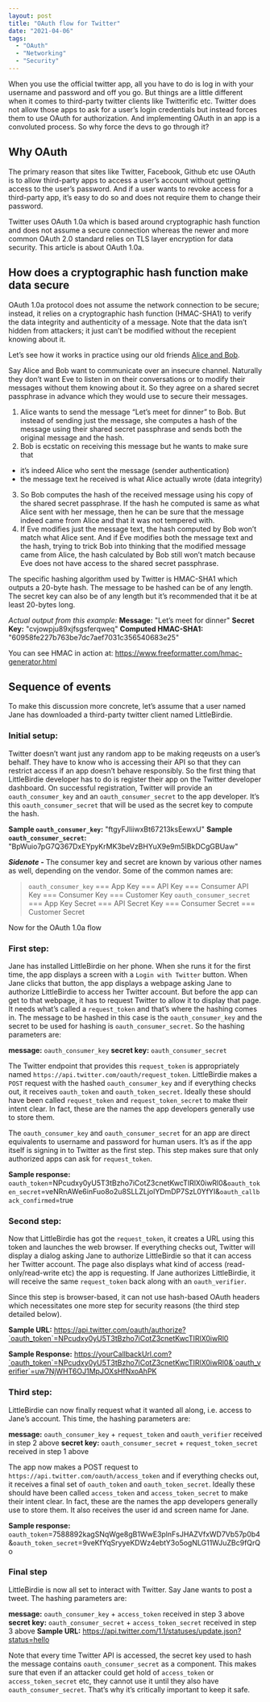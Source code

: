 ```yaml
---
layout: post
title: "OAuth flow for Twitter"
date: "2021-04-06"
tags: 
  - "OAuth"
  - "Networking"
  - "Security"
---
```


When you use the official twitter app, all you have to do is log in with your username and password and off you go. But things are a little different when it comes to third-party twitter clients like Twitterific etc. Twitter does not allow those apps to ask for a user’s login credentials but instead forces them to use OAuth for authorization. And implementing OAuth in an app is a convoluted process. So why force the devs to go through it?

## Why OAuth
The primary reason that sites like Twitter, Facebook, Github etc use OAuth is to allow third-party apps to access a user’s account without getting access to the user’s password. And if a user wants to revoke access for a third-party app, it’s easy to do so and does not require them to change their password.

Twitter uses OAuth 1.0a which is based around cryptographic hash function and does not assume a secure connection whereas the newer and more common OAuth 2.0 standard relies on TLS layer encryption for data security. This article is about OAuth 1.0a.

## How does a cryptographic hash function make data secure
OAuth 1.0a protocol does not assume the network connection to be secure; instead, it relies on a cryptographic hash function (HMAC-SHA1) to verify the data integrity and authenticity of a message. Note that the data isn’t hidden from attackers; it just can’t be modified without the recepient knowing about it.

Let’s see how it works in practice using our old friends [Alice and Bob](https://en.wikipedia.org/wiki/Alice_and_Bob).

Say Alice and Bob want to communicate over an insecure channel. Naturally they don’t want Eve to listen in on their conversations or to modify their messages without them knowing about it. So they agree on a shared secret passphrase in advance which they would use to secure their messages.

1. Alice wants to send the message “Let’s meet for dinner” to Bob. But instead of sending just the message, she computes a hash of the message using their shared secret passphrase and sends both the original message and the hash.
2. Bob is ecstatic on receiving this message but he wants to make sure that
  * it’s indeed Alice who sent the message (sender authentication)
  * the message text he received is what Alice actually wrote (data integrity)
3. So Bob computes the hash of the received message using his copy of the shared secret passphrase. If the hash he computed is same as what Alice sent with her message, then he can be sure that the message indeed came from Alice and that it was not tempered with.
4. If Eve modifies just the message text, the hash computed by Bob won’t match what Alice sent. And if Eve modifies both the message text and the hash, trying to trick Bob into thinking that the modified message came from Alice, the hash calculated by Bob still won’t match because Eve does not have access to the shared secret passphrase.

The specific hashing algorithm used by Twitter is HMAC-SHA1 which outputs a 20-byte hash. The message to be hashed can be of any length. The secret key can also be of any length but it’s recommended that it be at least 20-bytes long. 

*Actual output from this example:*
**Message:** "Let’s meet for dinner"
**Secret Key:** "cvjowpju89xjfsgsferqweq"
**Computed HMAC-SHA1:** "60958fe227b763be7dc7aef7031c356540683e25"

You can see HMAC in action at: <https://www.freeformatter.com/hmac-generator.html>

## Sequence of events
To make this discussion more concrete, let’s assume that a user named Jane has downloaded a third-party twitter client named LittleBirdie.

### Initial setup:
Twitter doesn’t want just any random app to be making reqeusts on a user’s behalf. They have to know who is accessing their API so that they can restrict access if an app doesn’t behave responsibly. So the first thing that LittleBirdie developer has to do is register their app on the Twitter developer dashboard. On successful registration, Twitter will provide an `oauth_consumer_key` and an `oauth_consumer_secret` to the app developer. It’s this `oauth_consumer_secret` that will be used as the secret key to compute the hash.

**Sample `oauth_consumer_key`:** "ftgyFJliiwxBt67213ksEewxU"
**Sample `oauth_consumer_secret`:** "BpWuio7pG7Q367DxEYpyKrMK3beVzBHYuX9e9m5IBkDCgGBUaw"

***Sidenote -*** The consumer key and secret are known by various other names as well, depending on the vendor. Some of the common names are:
>`oauth_consumer_key` === App Key === API Key === Consumer API Key === Consumer Key === Customer Key
>`oauth_consumer_secret` === App Key Secret === API Secret Key === Consumer Secret === Customer Secret

Now for the OAuth 1.0a flow

### First step:
Jane has installed LittleBirdie on her phone. When she runs it for the first time, the app displays a screen with a `Login with Twitter` button. When Jane clicks that button, the app displays a webpage asking Jane to authorize LittleBirdie to access her Twitter account. But before the app can get to that webpage, it has to request Twitter to allow it to display that page. It needs what’s called a `request_token` and that’s where the hashing comes in. The message to be hashed in this case is the `oauth_consumer_key` and the secret to be used for hashing is `oauth_consumer_secret`. So the hashing parameters are:

**message:** `oauth_consumer_key`
**secret key:** `oauth_consumer_secret`

The Twitter endpoint that provides this `request_token` is appropriately named `https://api.twitter.com/oauth/request_token`. LittleBirdie makes a `POST` request with the hashed `oauth_consumer_key` and if everything checks out, it receives `oauth_token` and `oauth_token_secret`. Ideally these should have been called `request_token` and `request_token_secret` to make their intent clear. In fact, these are the names the app developers generally use to store them.

The `oauth_consumer_key` and `oauth_consumer_secret` for an app are direct equivalents to username and password for human users. It’s as if the app itself is signing in to Twitter as the first step. This step makes sure that only authorized apps can ask for `request_token`.

**Sample response:**
`oauth_token`=NPcudxy0yU5T3tBzho7iCotZ3cnetKwcTIRlX0iwRl0&`oauth_token_secret`=veNRnAWe6inFuo8o2u8SLLZLjolYDmDP7SzL0YfYI&`oauth_callback_confirmed`=true

### Second step:
Now that LittleBirdie has got the `request_token`, it creates a URL using this token and launches the web browser. If everything checks out, Twitter will display a dialog asking Jane to authorize LittleBirdie so that it can access her Twitter account. The page also displays what kind of access (read-only/read-write etc) the app is requesting. If Jane authorizes LittleBirdie, it will receive the same `request_token` back along with an `oauth_verifier`.

Since this step is browser-based, it can not use hash-based OAuth headers which necessitates one more step for security reasons (the third step detailed below).

**Sample URL:**
https://api.twitter.com/oauth/authorize?`oauth_token`=NPcudxy0yU5T3tBzho7iCotZ3cnetKwcTIRlX0iwRl0

**Sample Response:**
https://yourCallbackUrl.com?`oauth_token`=NPcudxy0yU5T3tBzho7iCotZ3cnetKwcTIRlX0iwRl0&`oauth_verifier`=uw7NjWHT6OJ1MpJOXsHfNxoAhPK

### Third step:
LittleBirdie can now finally request what it wanted all along, i.e. access to Jane’s account. This time, the hashing parameters are:

**message:** `oauth_consumer_key` + `request_token` and `oauth_verifier` received in step 2 above
**secret key:** `oauth_consumer_secret` + `request_token_secret` received in step 1 above

The app now makes a POST request to `https://api.twitter.com/oauth/access_token` and if everything checks out, it receives a final set of `oauth_token` and `oauth_token_secret`. Ideally these should have been called `access_token` and `access_token_secret` to make their intent clear. In fact, these are the names the app developers generally use to store them. It also receives the user id and screen name for Jane.

**Sample response:**
`oauth_token`=7588892kagSNqWge8gB1WwE3plnFsJHAZVfxWD7Vb57p0b4&`oauth_token_secret`=9veKfYqSryyeKDWz4ebtY3o5ogNLG11WJuZBc9fQrQo

### Final step
LittleBirdie is now all set to interact with Twitter. Say Jane wants to post a tweet. The hashing parameters are:

**message:** `oauth_consumer_key` + `access_token` received in step 3 above
**secret key:** `oauth_consumer_secret` + `access_token_secret` received in step 3 above
**Sample URL:** <https://api.twitter.com/1.1/statuses/update.json?status=hello>

Note that every time Twitter API is accessed, the secret key used to hash the message contains `oauth_consumer_secret` as a component. This makes sure that even if an attacker could get hold of `access_token` or `access_token_secret` etc, they cannot use it until they also have `oauth_consumer_secret`. That’s why it’s critically important to keep it safe.
